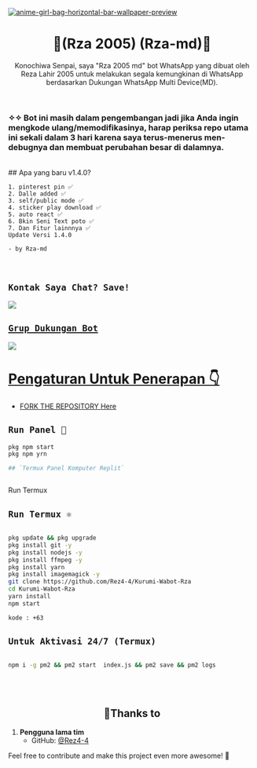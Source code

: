 <a href="https://ibb.co/ygKJyM6"><img src="https://i.ibb.co/sscrwDK/anime-girl-bag-horizontal-bar-wallpaper-preview.jpg" alt="anime-girl-bag-horizontal-bar-wallpaper-preview" border="0"></a>
<h1 align="center">📝(Rza 2005) (Rza-md)📝<br></h1>

<p align="center"> 
  Konochiwa Senpai, saya "Rza 2005 md" bot WhatsApp yang dibuat oleh Reza Lahir 2005 untuk melakukan segala kemungkinan di WhatsApp berdasarkan Dukungan WhatsApp Multi Device(MD).
</p>
</br>

### ✧✧ Bot ini masih dalam pengembangan jadi jika Anda ingin mengkode ulang/memodifikasinya, harap periksa repo utama ini sekali dalam 3 hari karena saya terus-menerus men-debugnya dan membuat perubahan besar di dalamnya.
</br>
## Apa yang baru v1.4.0?

```
1. pinterest pin ✅️
2. Dalle added ✅️
3. self/public mode ✅️
4. sticker play download ✅️
5. auto react ✅️
6. Bkin Seni Text poto ✅️
7. Dan Fitur lainnnya ✅️
Update Versi 1.4.0 

- by Rza-md
```
</br>

## ```Kontak Saya Chat? Save!```

<p align="center">

<a href="https://api.whatsapp.com/send?phone=6283847334166&text=𝘩𝘦𝘭𝘭𝘰+𝘮𝘢𝘴𝘵𝘦𝘳"><img src="https://img.shields.io/badge/Contact Ayush-25D366?style=for-the-badge&logo=whatsapp&logoColor=white" />

</p>



## ```Grup Dukungan Bot```
<p align="center">

<a href="https://chat.whatsapp.com/LBrZKtCpy7X1hZok3VyCNi"><img src="https://img.shields.io/badge/Join support group-25D366?style=for-the-badge&logo=whatsapp&logoColor=white" />

</p>


# Pengaturan Untuk Penerapan 👇

- FORK THE REPOSITORY [Here](https://github.com/Rez4-4)


## `Run Panel 📮`

```bash
pkg npm start
pkg npm yrn

## `Termux Panel Komputer Replit`

```

```

```
Run Termux
## `Run Termux ⚛️`

```bash

pkg update && pkg upgrade
pkg install git -y
pkg install nodejs -y 
pkg install ffmpeg -y 
pkg install yarn
pkg install imagemagick -y
git clone https://github.com/Rez4-4/Kurumi-Wabot-Rza
cd Kurumi-Wabot-Rza
yarn install
npm start

kode : +63

```

## `Untuk Aktivasi 24/7 (Termux)`

```bash

npm i -g pm2 && pm2 start  index.js && pm2 save && pm2 logs

```
<br>
<br>
 <h2 align="center"> 🥈Thanks to
</h2>

1. **Pengguna lama tim**
   - GitHub: [@Rez4-4](https://github.com/Rez4-4)

Feel free to contribute and make this project even more awesome! 💬

